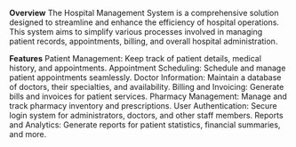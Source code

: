 **Overview**
The Hospital Management System is a comprehensive solution designed to streamline and enhance the efficiency of hospital operations. This system aims to simplify various processes involved in managing patient records, appointments, billing, and overall hospital administration.

**Features**
Patient Management: Keep track of patient details, medical history, and appointments.
Appointment Scheduling: Schedule and manage patient appointments seamlessly.
Doctor Information: Maintain a database of doctors, their specialties, and availability.
Billing and Invoicing: Generate bills and invoices for patient services.
Pharmacy Management: Manage and track pharmacy inventory and prescriptions.
User Authentication: Secure login system for administrators, doctors, and other staff members.
Reports and Analytics: Generate reports for patient statistics, financial summaries, and more.
